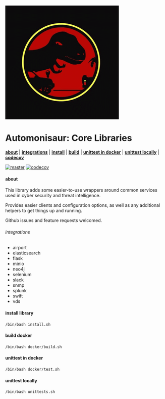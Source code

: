 ![](https://github.com/TheShellLand/automonisaur/raw/master/docs/images/sauruspark.gif)

# Automonisaur: Core Libraries

**[about](#about)** | 
**[integrations](#integrations)** | 
**[install](#install)** | 
**[build](#build)** | 
**[unittest in docker](#unittest-in-docker')** | 
**[unittest locally](#unittest-locally)** | 
**[codecov](https://codecov.io/gh/TheShellLand/automonisaur)**


[![master](https://github.com/TheShellLand/automonisaur/actions/workflows/main.yml/badge.svg)](https://github.com/TheShellLand/automonisaur/actions)
[![codecov](https://codecov.io/gh/TheShellLand/automonisaur/branch/master/graph/badge.svg)](https://codecov.io/gh/TheShellLand/automonisaur)



#### about

This library adds some easier-to-use wrappers around common services used in cyber security and threat intelligence.

Provides easier clients and configuration options, as well as any additional helpers to get things up and running.

Github issues and feature requests welcomed.


###### integrations

- airport
- elasticsearch
- flask
- minio
- neo4j
- selenium
- slack
- snmp
- splunk
- swift
- vds


#### install library
```shell script
/bin/bash install.sh
```

#### build docker
```shell script
/bin/bash docker/build.sh
```

#### unittest in docker
```shell script
/bin/bash docker/test.sh
```

#### unittest locally
```shell script
/bin/bash unittests.sh
```

